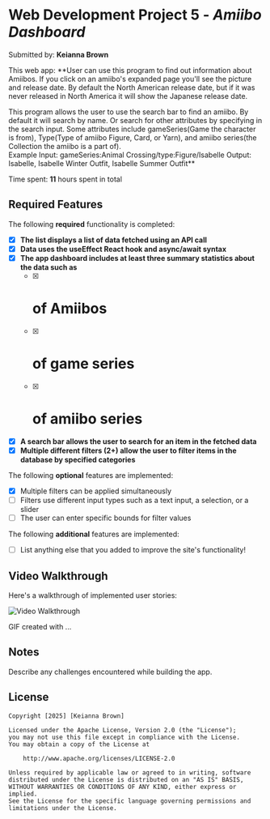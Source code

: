 # Web Development Project 5 - *Amiibo Dashboard*

Submitted by: **Keianna Brown**

This web app: **User can use this program to find out information about Amiibos. If you click on an amiibo's expanded page you'll see the picture and release date. By default the North American release date, but if it was never released in North America it will show the Japanese release date.

This program allows the user to use the search bar to find an amiibo. By default it will search by name. Or search for other attributes by specifying in the search input. Some attributes include gameSeries(Game the character is from), Type(Type of amiibo Figure, Card, or Yarn), and amiibo series(the Collection the amiibo is a part of).  
Example Input: gameSeries:Animal Crossing/type:Figure/Isabelle
Output: Isabelle, Isabelle Winter Outfit, Isabelle Summer Outfit** 

Time spent: **11** hours spent in total

## Required Features

The following **required** functionality is completed:

- [x] **The list displays a list of data fetched using an API call**
- [x] **Data uses the useEffect React hook and async/await syntax**
- [x] **The app dashboard includes at least three summary statistics about the data such as**
  - [x] # of Amiibos
  - [x] # of game series
  - [x] #  of amiibo series
- [x] **A search bar allows the user to search for an item in the fetched data**
- [x] **Multiple different filters (2+) allow the user to filter items in the database by specified categories**

The following **optional** features are implemented:

- [x] Multiple filters can be applied simultaneously
- [ ] Filters use different input types such as a text input, a selection, or a slider
- [ ] The user can enter specific bounds for filter values

The following **additional** features are implemented:

* [ ] List anything else that you added to improve the site's functionality!

## Video Walkthrough

Here's a walkthrough of implemented user stories:

<img src='https://github.com/Keianna-B/Codepath-Web102-Project5/blob/master/Untitled%20video%20-%20Made%20with%20Clipchamp%20(2).gif' title='Video Walkthrough' width='' alt='Video Walkthrough' />

<!-- Replace this with whatever GIF tool you used! -->
GIF created with ...  
<!-- Recommended tools:
[Kap](https://getkap.co/) for macOS
[ScreenToGif](https://www.screentogif.com/) for Windows
[peek](https://github.com/phw/peek) for Linux. -->

## Notes

Describe any challenges encountered while building the app.

## License

    Copyright [2025] [Keianna Brown]

    Licensed under the Apache License, Version 2.0 (the "License");
    you may not use this file except in compliance with the License.
    You may obtain a copy of the License at

        http://www.apache.org/licenses/LICENSE-2.0

    Unless required by applicable law or agreed to in writing, software
    distributed under the License is distributed on an "AS IS" BASIS,
    WITHOUT WARRANTIES OR CONDITIONS OF ANY KIND, either express or implied.
    See the License for the specific language governing permissions and
    limitations under the License.
